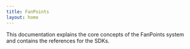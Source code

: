 ```yaml
---
title: FanPoints
layout: home
---
```


This documentation explains the core concepts of the FanPoints system and contains the references for the SDKs.
